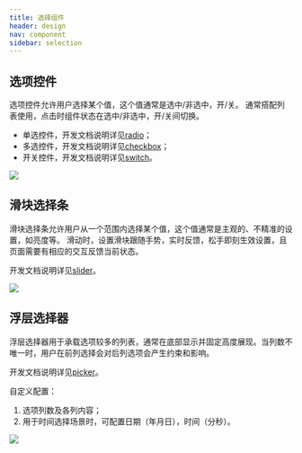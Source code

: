 ```yaml
---
title: 选择组件
header: design
nav: component
sidebar: selection
---
```

## 选项控件
选项控件允许用户选择某个值，这个值通常是选中/非选中，开/关。
通常搭配列表使用，点击时组件状态在选中/非选中，开/关间切换。
- 单选控件，开发文档说明详见<a href="/develop/component/formlist_radio/"  target="_blank">radio</a>；
- 多选控件，开发文档说明详见<a href="/develop/component/formlist_checkbox/"  target="_blank">checkbox</a>；
- 开关控件，开发文档说明详见<a href="/develop/component/formlist_switch/" target="_blank">switch</a>。
<div class="m-doc-custom-examples">
	<div class="m-doc-custom-examples-correct ">
		<img src="../../../img/design/component/selection/1.png">
	</div>
</div>

## 滑块选择条
滑块选择条允许用户从一个范围内选择某个值，这个值通常是主观的、不精准的设置，如亮度等。
滑动时，设置滑块跟随手势，实时反馈，松手即刻生效设置，且页面需要有相应的交互反馈当前状态。

开发文档说明详见<a href="/develop/component/formlist_slider/" target="_blank">slider</a>。

<div class="m-doc-custom-examples">
	<div class="m-doc-custom-examples-correct ">
		<img src="../../../img/design/component/selection/2.png">
	</div>
</div>

## 浮层选择器
浮层选择器用于承载选项较多的列表，通常在底部显示并固定高度展现。当列数不唯一时，用户在前列选择会对后列选项会产生约束和影响。

开发文档说明详见<a href="/develop/component/formlist_picker/" target="_blank">picker</a>。

自定义配置：
1. 选项列数及各列内容；
2. 用于时间选择场景时，可配置日期（年月日），时间（分秒）。
<div class="m-doc-custom-examples">
	<div class="m-doc-custom-examples-correct ">
		<img src="../../../img/design/component/selection/3.png">
	</div>
</div>
